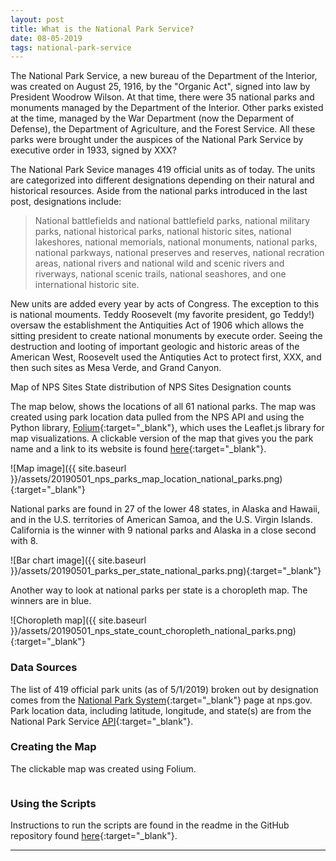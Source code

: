 ```yaml
---
layout: post
title: What is the National Park Service?
date: 08-05-2019
tags: national-park-service
---
```


The National Park Service, a new bureau of the Department of the Interior, was created on August 25, 1916, by the "Organic Act", signed into law by President Woodrow Wilson. At that time, there were 35 national parks and monuments managed by the Department of the Interior. Other parks existed at the time, managed by the War Department (now the Deparment of Defense), the Department of Agriculture, and the Forest Service. All these parks were brought under the auspices of the National Park Service by executive order in 1933, signed by XXX?

The National Park Sevice manages 419 official units as of today. The units are categorized into different designations depending on their natural and historical resources. Aside from the national parks introduced in the last post, designations include:
>National battlefields and national battlefield parks, national military parks, national historical parks, national historic sites, national lakeshores, national memorials, national monuments, national parks, national parkways, national preserves and reserves, national recration areas, national rivers and national wild and scenic rivers and riverways, national scenic trails, national seashores, and one international historic site.

New units are added every year by acts of Congress. The exception to this is national mouments. Teddy Roosevelt (my favorite president, go Teddy!) oversaw the establishment the Antiquities Act of 1906 which allows the sitting president to create national monuments by execute order. Seeing the destruction and looting of important geologic and historic areas of the American West, Roosevelt used the Antiquties Act to protect first, XXX, and then such sites as Mesa Verde, and Grand Canyon.

Map of NPS Sites
State distribution of NPS Sites
Designation counts

The map below, shows the locations of all 61 national parks. The map was created using park location data pulled from the NPS API and using the Python library, [Folium](https://python-visualization.github.io/folium/){:target="_blank"}, which uses the Leaflet.js library for map visualizations. A clickable version of the map that gives you the park name and a link to its website is found [here](https://goodmorningdata.github.io/assets/20190501_nps_parks_map_location_national_parks.html){:target="_blank"}.

![Map image]({{ site.baseurl }}/assets/20190501_nps_parks_map_location_national_parks.png){:target="_blank"}

National parks are found in 27 of the lower 48 states, in Alaska and Hawaii, and in the U.S. territories of American Samoa, and the U.S. Virgin Islands. California is the winner with 9 national parks and Alaska in a close second with 8.

![Bar chart image]({{ site.baseurl }}/assets/20190501_parks_per_state_national_parks.png){:target="_blank"}

Another way to look at national parks per state is a choropleth map. The winners are in blue.

![Choropleth map]({{ site.baseurl }}/assets/20190501_nps_state_count_choropleth_national_parks.png){:target="_blank"}

### Data Sources
The list of 419 official park units (as of 5/1/2019) broken out by designation comes from the [National Park System](https://www.nps.gov/aboutus/national-park-system.htm){:target="_blank"} page at nps.gov. Park location data, including latitude, longitude, and state(s) are from the National Park Service [API](https://www.nps.gov/subjects/digital/nps-data-api.htm){:target="_blank"}.

### Creating the Map
The clickable map was created using Folium.

```python

```

### Using the Scripts
Instructions to run the scripts are found in the readme in the GitHub repository found [here](https://github.com/goodmorningdata/nps){:target="_blank"}.

---
